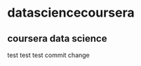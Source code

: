 # datasciencecoursera
coursera data science 
--------------------------------
test test test
commit change

